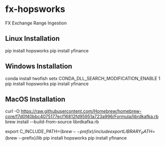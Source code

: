 # fx-hopsworks
FX Exchange Range Ingestion

## Linux Installation
pip install hopsworks
pip install yfinance


## Windows Installation

conda install twofish
setx CONDA_DLL_SEARCH_MODIFICATION_ENABLE 1
pip install hopsworks
pip install yfinance


## MacOS Installation

curl -O https://raw.githubusercontent.com/Homebrew/homebrew-core/f7d0f40bbc4075177ecf16812fd95951a723a996/Formula/librdkafka.rb
brew install --build-from-source librdkafka.rb

export C_INCLUDE_PATH=$(brew --prefix)/include
export LIBRARY_PATH=$(brew --prefix)/lib
pip install hopsworks
pip install yfinance
